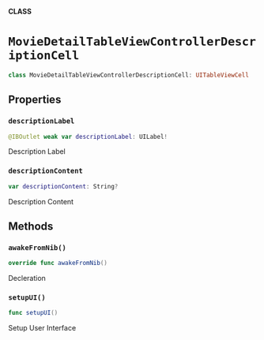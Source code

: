 **CLASS**

# `MovieDetailTableViewControllerDescriptionCell`

```swift
class MovieDetailTableViewControllerDescriptionCell: UITableViewCell
```

## Properties
### `descriptionLabel`

```swift
@IBOutlet weak var descriptionLabel: UILabel!
```

Description Label

### `descriptionContent`

```swift
var descriptionContent: String?
```

Description Content

## Methods
### `awakeFromNib()`

```swift
override func awakeFromNib()
```

Decleration

### `setupUI()`

```swift
func setupUI()
```

Setup User Interface
